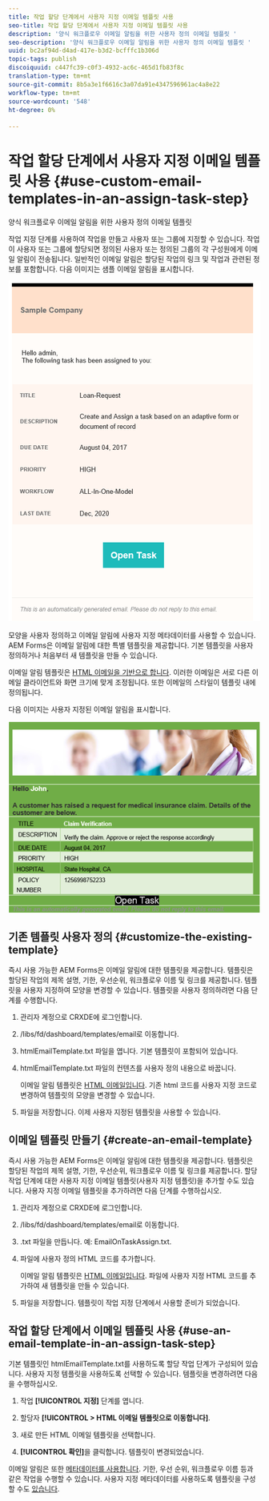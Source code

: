 ```yaml
---
title: 작업 할당 단계에서 사용자 지정 이메일 템플릿 사용
seo-title: 작업 할당 단계에서 사용자 지정 이메일 템플릿 사용
description: '양식 워크플로우 이메일 알림을 위한 사용자 정의 이메일 템플릿 '
seo-description: '양식 워크플로우 이메일 알림을 위한 사용자 정의 이메일 템플릿 '
uuid: bc2af94d-d4ad-417e-b3d2-bcfffc1b306d
topic-tags: publish
discoiquuid: c447fc39-c0f3-4932-ac6c-465d1fb83f8c
translation-type: tm+mt
source-git-commit: 8b5a3e1f6616c3a07da91e4347596961ac4a8e22
workflow-type: tm+mt
source-wordcount: '548'
ht-degree: 0%

---
```



# 작업 할당 단계에서 사용자 지정 이메일 템플릿 사용 {#use-custom-email-templates-in-an-assign-task-step}

양식 워크플로우 이메일 알림을 위한 사용자 정의 이메일 템플릿

작업 지정 단계를 사용하여 작업을 만들고 사용자 또는 그룹에 지정할 수 있습니다. 작업이 사용자 또는 그룹에 할당되면 정의된 사용자 또는 정의된 그룹의 각 구성원에게 이메일 알림이 전송됩니다. 일반적인 이메일 알림은 할당된 작업의 링크 및 작업과 관련된 정보를 포함합니다. 다음 이미지는 샘플 이메일 알림을 표시합니다.

![즉시 사용 가능한 템플릿으로 이메일 알림](do-not-localize/default-email-template.png)

모양을 사용자 정의하고 이메일 알림에 사용자 지정 메타데이터를 사용할 수 있습니다. AEM Forms은 이메일 알림에 대한 특별 템플릿을 제공합니다. 기본 템플릿을 사용자 정의하거나 처음부터 새 템플릿을 만들 수 있습니다.

이메일 알림 템플릿은 [HTML 이메일을 기반으로 합니다](https://en.wikipedia.org/wiki/HTML_email). 이러한 이메일은 서로 다른 이메일 클라이언트와 화면 크기에 맞게 조정됩니다. 또한 이메일의 스타일이 템플릿 내에 정의됩니다.

다음 이미지는 사용자 지정된 이메일 알림을 표시합니다.

![사용자 지정 템플릿을 사용한 이메일 알림](do-not-localize/customized-email.png)

## 기존 템플릿 사용자 정의 {#customize-the-existing-template}

즉시 사용 가능한 AEM Forms은 이메일 알림에 대한 템플릿을 제공합니다. 템플릿은 할당된 작업의 제목 설명, 기한, 우선순위, 워크플로우 이름 및 링크를 제공합니다. 템플릿을 사용자 지정하여 모양을 변경할 수 있습니다. 템플릿을 사용자 정의하려면 다음 단계를 수행합니다.

1. 관리자 계정으로 CRXDE에 로그인합니다.

1. /libs/fd/dashboard/templates/email로 이동합니다.

1. htmlEmailTemplate.txt 파일을 엽니다. 기본 템플릿이 포함되어 있습니다.

1. htmlEmailTemplate.txt 파일의 컨텐츠를 사용자 정의 내용으로 바꿉니다.

   이메일 알림 템플릿은 [HTML 이메일입니다](https://en.wikipedia.org/wiki/HTML_email). 기존 html 코드를 사용자 지정 코드로 변경하여 템플릿의 모양을 변경할 수 있습니다.

1. 파일을 저장합니다. 이제 사용자 지정된 템플릿을 사용할 수 있습니다.

## 이메일 템플릿 만들기 {#create-an-email-template}

즉시 사용 가능한 AEM Forms은 이메일 알림에 대한 템플릿을 제공합니다. 템플릿은 할당된 작업의 제목 설명, 기한, 우선순위, 워크플로우 이름 및 링크를 제공합니다. 할당 작업 단계에 대한 사용자 지정 이메일 템플릿(사용자 지정 템플릿)을 추가할 수도 있습니다. 사용자 지정 이메일 템플릿을 추가하려면 다음 단계를 수행하십시오.

1. 관리자 계정으로 CRXDE에 로그인합니다.

1. /libs/fd/dashboard/templates/email로 이동합니다.

1. .txt 파일을 만듭니다. 예: EmailOnTaskAssign.txt.

1. 파일에 사용자 정의 HTML 코드를 추가합니다.

   이메일 알림 템플릿은 [HTML 이메일입니다](https://en.wikipedia.org/wiki/HTML_email). 파일에 사용자 지정 HTML 코드를 추가하여 새 템플릿을 만들 수 있습니다.

1. 파일을 저장합니다. 템플릿이 작업 지정 단계에서 사용할 준비가 되었습니다.

## 작업 할당 단계에서 이메일 템플릿 사용 {#use-an-email-template-in-an-assign-task-step}

기본 템플릿인 htmlEmailTemplate.txt를 사용하도록 할당 작업 단계가 구성되어 있습니다. 사용자 지정 템플릿을 사용하도록 선택할 수 있습니다. 템플릿을 변경하려면 다음을 수행하십시오.

1. 작업 **[!UICONTROL 지정]** 단계를 엽니다.

1. 할당자 **[!UICONTROL > HTML 이메일 템플릿으로 이동합니다]**.

1. 새로 만든 HTML 이메일 템플릿을 선택합니다.

1. **[!UICONTROL 확인]**&#x200B;을 클릭합니다. 템플릿이 변경되었습니다.

이메일 알림은 또한 [메타데이터를 사용합니다](/help/forms/using/use-metadata-in-email-notifications.md). 기한, 우선 순위, 워크플로우 이름 등과 같은 작업을 수행할 수 있습니다. 사용자 지정 메타데이터를 사용하도록 템플릿을 구성할 수도 [있습니다](/help/forms/using/use-metadata-in-email-notifications.md#using-custom-metadata-in-an-email-notification).
